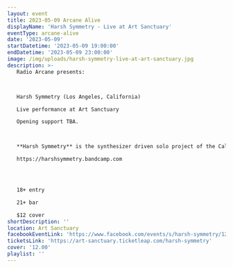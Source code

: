 ```yaml
---
layout: event
title: 2023-05-09 Arcane Alive
displayName: 'Harsh Symmetry - Live at Art Sanctuary'
eventType: arcane-alive
date: '2023-05-09'
startDatetime: '2023-05-09 19:00:00'
endDatetime: '2023-05-09 23:00:00'
image: /img/uploads/harsh-symmetry-live-at-art-sanctuary.jpg
description: >-
   Radio Arcane presents:



   Harsh Symmetry (Los Angeles, California)

   Live performance at Art Sanctuary

   Opening support TBA.



   **Harsh Symmetry** is the synthesizer driven solo project of the California based musician Julian Sharwarko. Blending 80s post- punk and new wave influences with more contemporary genres like dark wave and minimal wave, Harsh Symmetry paints a refreshing and danceable picture while maintaining a good sense of revivalism.

   https://harshsymmetry.bandcamp.com




   18+ entry

   21+ bar

   $12 cover
shortDescription: ''
location: Art Sanctuary
facebookEventLink: 'https://www.facebook.com/events/s/harsh-symmetry/1211735249457250'
ticketsLink: 'https://art-sanctuary.ticketleap.com/harsh-symmetry'
cover: '12.00'
playlist: ''
---
```

